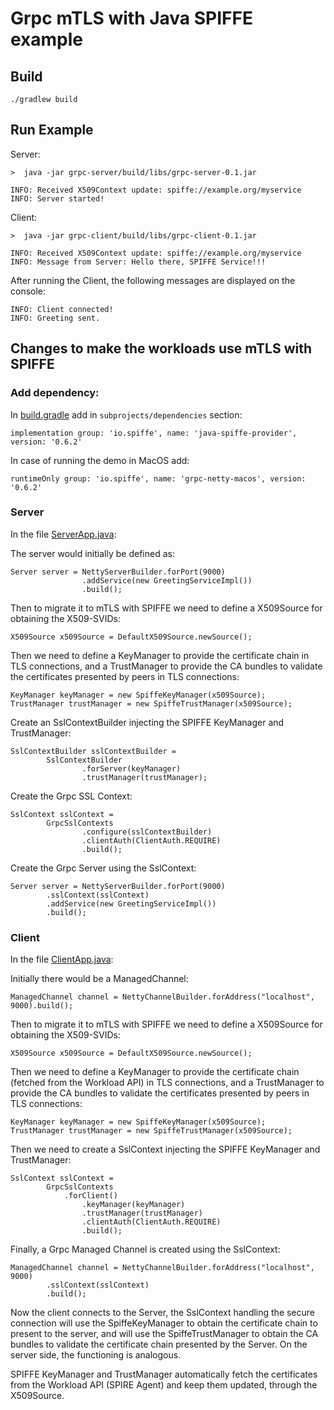 # Grpc mTLS with Java SPIFFE example

## Build

```
./gradlew build
```

## Run Example

Server: 

```
>  java -jar grpc-server/build/libs/grpc-server-0.1.jar

INFO: Received X509Context update: spiffe://example.org/myservice
INFO: Server started!
```

Client:

```
>  java -jar grpc-client/build/libs/grpc-client-0.1.jar

INFO: Received X509Context update: spiffe://example.org/myservice
INFO: Message from Server: Hello there, SPIFFE Service!!!
```

After running the Client, the following messages are displayed on the console:

```
INFO: Client connected!
INFO: Greeting sent.
```

## Changes to make the workloads use mTLS with SPIFFE 

### Add dependency:

In [build.gradle](build.gradle) add in `subprojects/dependencies` section: 

```
implementation group: 'io.spiffe', name: 'java-spiffe-provider', version: '0.6.2'
```

In case of running the demo in MacOS add:

```
runtimeOnly group: 'io.spiffe', name: 'grpc-netty-macos', version: '0.6.2'
```

### Server

In the file [ServerApp.java](grpc-server/src/main/java/com/example/ServerApp.java):

The server would initially be defined as:

```
Server server = NettyServerBuilder.forPort(9000)
                .addService(new GreetingServiceImpl())
                .build();
```

Then to migrate it to mTLS with SPIFFE we need to define a X509Source for obtaining the X509-SVIDs:

```
X509Source x509Source = DefaultX509Source.newSource();
```

Then we need to define a KeyManager to provide the certificate chain in TLS connections, and a TrustManager 
to provide the CA bundles to validate the certificates presented by peers in TLS connections:

```
KeyManager keyManager = new SpiffeKeyManager(x509Source);
TrustManager trustManager = new SpiffeTrustManager(x509Source);
```

Create an SslContextBuilder injecting the SPIFFE KeyManager and TrustManager:

```
SslContextBuilder sslContextBuilder =
        SslContextBuilder
                .forServer(keyManager)
                .trustManager(trustManager);
```

Create the Grpc SSL Context:
```
SslContext sslContext =
        GrpcSslContexts
                .configure(sslContextBuilder)
                .clientAuth(ClientAuth.REQUIRE)
                .build();
```

Create the Grpc Server using the SslContext:

```
Server server = NettyServerBuilder.forPort(9000)
        .sslContext(sslContext)
        .addService(new GreetingServiceImpl())
        .build();
```

### Client

In the file [ClientApp.java](grpc-client/src/main/java/com/example/ClientApp.java):

Initially there would be a ManagedChannel:

```
ManagedChannel channel = NettyChannelBuilder.forAddress("localhost", 9000).build();
```

Then to migrate it to mTLS with SPIFFE we need to define a X509Source for obtaining the X509-SVIDs:

```
X509Source x509Source = DefaultX509Source.newSource();
```

Then we need to define a KeyManager to provide the certificate chain (fetched from the Workload API) in TLS connections, and a TrustManager 
to provide the CA bundles to validate the certificates presented by peers in TLS connections:

```
KeyManager keyManager = new SpiffeKeyManager(x509Source);
TrustManager trustManager = new SpiffeTrustManager(x509Source);
```

Then we need to create a SslContext injecting the SPIFFE KeyManager and TrustManager:

```
SslContext sslContext =
        GrpcSslContexts
            .forClient()
                .keyManager(keyManager)
                .trustManager(trustManager)
                .clientAuth(ClientAuth.REQUIRE)
                .build();
```

Finally, a Grpc Managed Channel is created using the SslContext:

```
ManagedChannel channel = NettyChannelBuilder.forAddress("localhost", 9000)
        .sslContext(sslContext)
        .build();
```

Now the client connects to the Server, the SslContext handling the secure connection will use
the SpiffeKeyManager to obtain the certificate chain to present to the server, and will use the SpiffeTrustManager
to obtain the CA bundles to validate the certificate chain presented by the Server. On the server side, the functioning 
is analogous. 

SPIFFE KeyManager and TrustManager automatically fetch the certificates from the Workload API (SPIRE Agent) and keep them updated,
through the X509Source. 

